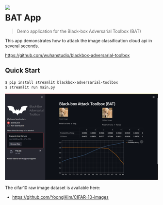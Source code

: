 <a href="https://github.com/wuhanstudio/blackbox-adversarial-toolbox"><img src="https://bat.wuhanstudio.uk/images/bat.png" width=300px style="float: left;" ></a>

# BAT App

> Demo application for the Black-box Adversarial Toolbox (BAT)

This app demonstrates how to attack the image classification cloud api in several seconds.

https://github.com/wuhanstudio/blackbox-adversarial-toolbox

## Quick Start

```
$ pip install streamlit blackbox-adversarial-toolbox
$ streamlit run main.py
```


![](bat-app.png)

The cifar10 raw image dataset is available here:

- https://github.com/YoongiKim/CIFAR-10-images
